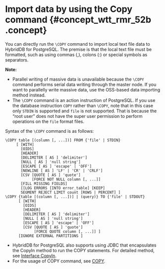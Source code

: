 # Import data by using the Copy command {#concept_wtt_rmr_52b .concept}

You can directly run the `\COPY` command to import local text file data to HybridDB for PostgreSQL. The premise is that the local text file must be formatted, such as using commas \(,\), colons \(:\) or special symbols as separators.

**Note:** 

-   Parallel writing of massive data is unavailable because the `\COPY` command performs serial data writing through the master node. If you want to parallelly write massive data, use the OSS-based data importing method instead.
-   The `\COPY` command is an action instruction of PostgreSQL. If you use the database instruction `COPY` rather than `\COPY`, note that in this case only `STDIN` is supported and `file` is not supported. That is because the “root user” does not have the super user permission to perform operations on the `file` format files.

Syntax of the `\COPY` command is as follows:

```
\COPY table [(column [, ...])] FROM {'file' | STDIN}
     [ [WITH] 
       [OIDS]
       [HEADER]
       [DELIMITER [ AS ] 'delimiter']
       [NULL [ AS ] 'null string']
       [ESCAPE [ AS ] 'escape' | 'OFF']
       [NEWLINE [ AS ] 'LF' | 'CR' | 'CRLF']
       [CSV [QUOTE [ AS ] 'quote'] 
            [FORCE NOT NULL column [, ...]]
       [FILL MISSING FIELDS]
       [[LOG ERRORS [INTO error_table] [KEEP] 
       SEGMENT REJECT LIMIT count [ROWS | PERCENT] ]
\COPY {table [(column [, ...])] | (query)} TO {'file' | STDOUT}
      [ [WITH] 
        [OIDS]
        [HEADER]
        [DELIMITER [ AS ] 'delimiter']
        [NULL [ AS ] 'null string']
        [ESCAPE [ AS ] 'escape' | 'OFF']
        [CSV [QUOTE [ AS ] 'quote'] 
             [FORCE QUOTE column [, ...]] ]
      [IGNORE EXTERNAL PARTITIONS ]
```

-   HybridDB for PostgreSQL also supports using JDBC that encapsulates the CopyIn method to run the COPY statements. For detailed method, see [Interface CopyIn](https://jdbc.postgresql.org/documentation/publicapi/org/postgresql/copy/CopyIn.html).
-   For the usage of COPY command, see [COPY](http://gpdb.docs.pivotal.io/4380/ref_guide/sql_commands/COPY.html).

